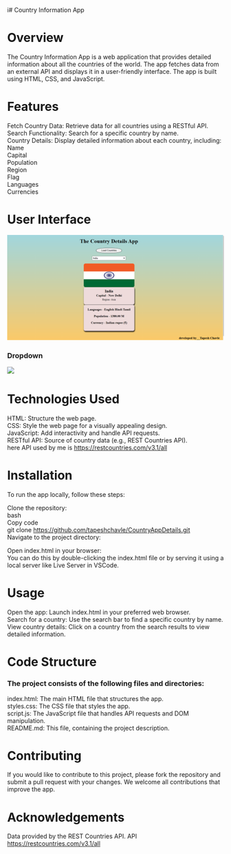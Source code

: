 i# Country Information App

# Overview

The Country Information App is a web application that provides detailed information about all the countries of the world. The app fetches data from an external API and displays it in a user-friendly interface. The app is built using HTML, CSS, and JavaScript.

# Features

Fetch Country Data: Retrieve data for all countries using a RESTful API.<br>
Search Functionality: Search for a specific country by name.<br>
Country Details: Display detailed information about each country, including:<br>
Name<br>
Capital<br>
Population<br>
Region<br>
Flag<br>
Languages<br>
Currencies<br>

# User Interface

<img src="./image/country.png"></img>

 <h3>Dropdown</h3>
 <img src="./image/dropdown.png.png"></img>

# Technologies Used

HTML: Structure the web page.<br>
CSS: Style the web page for a visually appealing design.<br>
JavaScript: Add interactivity and handle API requests.<br>
RESTful API: Source of country data (e.g., REST Countries API).<br>
here API used by me is https://restcountries.com/v3.1/all<br>

# Installation

To run the app locally, follow these steps:<br>

Clone the repository:<br>
bash<br>
Copy code<br>
git clone https://github.com/tapeshchavle/CountryAppDetails.git<br>
Navigate to the project directory:<br>

Open index.html in your browser:<br>
You can do this by double-clicking the index.html file or by serving it using a local server like Live Server in VSCode.

# Usage

Open the app: Launch index.html in your preferred web browser.<br>
Search for a country: Use the search bar to find a specific country by name.<br>
View country details: Click on a country from the search results to view detailed information.<br>

# Code Structure

 <h3>The project consists of the following files and directories:</h3>

index.html: The main HTML file that structures the app.<br>
styles.css: The CSS file that styles the app.<br>
script.js: The JavaScript file that handles API requests and DOM manipulation.<br>
README.md: This file, containing the project description.<br>

# Contributing

If you would like to contribute to this project, please fork the repository and submit a pull request with your changes. We welcome all contributions that improve the app.

# Acknowledgements

Data provided by the REST Countries API.
API https://restcountries.com/v3.1/all
